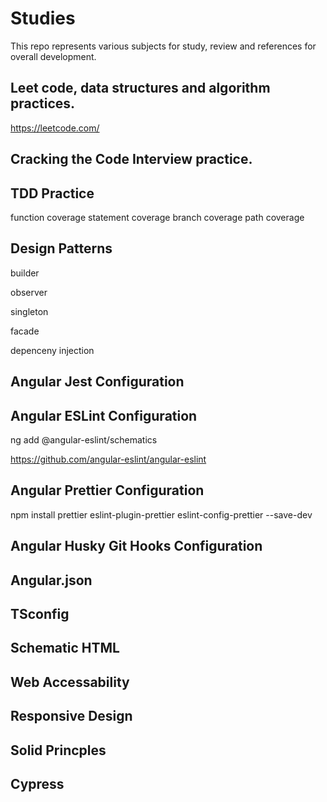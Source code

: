# Studies

This repo represents various subjects for study, review and references for overall development.

## Leet code, data structures and algorithm practices.

https://leetcode.com/

## Cracking the Code Interview practice.

## TDD Practice

function coverage
statement coverage
branch coverage
path coverage

## Design Patterns

builder

observer

singleton

facade

depenceny injection

## Angular Jest Configuration

## Angular ESLint Configuration

ng add @angular-eslint/schematics

https://github.com/angular-eslint/angular-eslint

## Angular Prettier Configuration

npm install prettier eslint-plugin-prettier eslint-config-prettier --save-dev

## Angular Husky Git Hooks Configuration

## Angular.json

## TSconfig

## Schematic HTML

## Web Accessability

## Responsive Design

## Solid Princples

## Cypress
